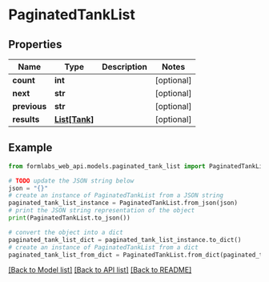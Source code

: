 # PaginatedTankList


## Properties

Name | Type | Description | Notes
------------ | ------------- | ------------- | -------------
**count** | **int** |  | [optional] 
**next** | **str** |  | [optional] 
**previous** | **str** |  | [optional] 
**results** | [**List[Tank]**](Tank.md) |  | [optional] 

## Example

```python
from formlabs_web_api.models.paginated_tank_list import PaginatedTankList

# TODO update the JSON string below
json = "{}"
# create an instance of PaginatedTankList from a JSON string
paginated_tank_list_instance = PaginatedTankList.from_json(json)
# print the JSON string representation of the object
print(PaginatedTankList.to_json())

# convert the object into a dict
paginated_tank_list_dict = paginated_tank_list_instance.to_dict()
# create an instance of PaginatedTankList from a dict
paginated_tank_list_from_dict = PaginatedTankList.from_dict(paginated_tank_list_dict)
```
[[Back to Model list]](../README.md#documentation-for-models) [[Back to API list]](../README.md#documentation-for-api-endpoints) [[Back to README]](../README.md)


